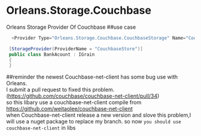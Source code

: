 # Orleans.Storage.Couchbase
   Orleans Storage Provider Of Couchbase
##use case

```csharp
  <Provider Type="Orleans.Storage.Couchbase.CouchbaseStorage" Name="CouchbaseStore" BucketName="bucketName" BucketPassword="bucketPassword" UseSsl="true" Servers="http://192.168.0.100:8091/pools;http://192.168.0.101:8091/pools"  />
```
   
```csharp
 [StorageProvider(ProviderName = "CouchbaseStore")]
 public class BankAcount : IGrain
 {
 }
```
 
 ##reminder
 the newest Couchbase-net-client has some bug use with Orleans.  
 I submit a pull request to fixed this problem.(https://github.com/couchbase/couchbase-net-client/pull/34)  
 so this libary use a couchbase-net-client compile from https://github.com/weitaolee/couchbase-net-client  
 when Couchbase-net-client release a new version and slove this problem,I will use a nuget package to replace my branch.
 so now `you should use couchbase-net-client` in libs